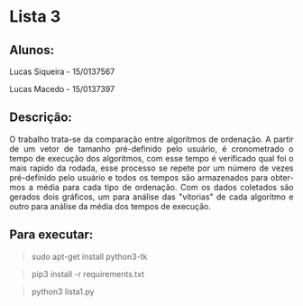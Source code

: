 # Lista 3 
## Alunos:
Lucas Siqueira - 15/0137567

Lucas Macedo - 15/0137397

## Descrição:

<p align="justify">O trabalho trata-se da comparação entre algoritmos de ordenação.
A partir de um vetor de tamanho pré-definido pelo usuário, é cronometrado o tempo de execução dos algoritmos, 
com esse tempo é verificado qual foi o mais rapido da rodada, 
esse processo se repete por um número de vezes pré-definido pelo usuário e todos os tempos são armazenados para obter-mos a média para cada tipo de ordenação. 
Com os dados coletados são gerados dois gráficos, um para análise das "vítorias" de cada algoritmo
e outro para análise da média dos tempos de execução.</p>

## Para executar:

> sudo apt-get install python3-tk

> pip3 install -r requirements.txt

> python3 lista1.py
